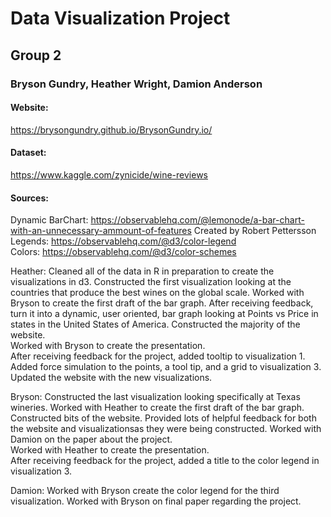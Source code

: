 # Data Visualization Project

## Group 2 

### Bryson Gundry, Heather Wright, Damion Anderson 

#### Website: 
https://brysongundry.github.io/BrysonGundry.io/

#### Dataset: 
https://www.kaggle.com/zynicide/wine-reviews

#### Sources:
Dynamic BarChart: https://observablehq.com/@lemonode/a-bar-chart-with-an-unnecessary-ammount-of-features Created by Robert Pettersson  
Legends: https://observablehq.com/@d3/color-legend  
Colors: https://observablehq.com/@d3/color-schemes  

Heather: Cleaned all of the data in R in preparation to create the visualizations in d3. Constructed the first visualization looking at the countries that produce the best wines on the global scale. Worked with Bryson to create the first draft of the bar graph. After receiving feedback, turn it into a dynamic, user oriented, bar graph looking at Points vs Price in states in the United States of America. Constructed the majority of the website.  
Worked with Bryson to create the presentation.  
After receiving feedback for the project, added tooltip to visualization 1. Added force simulation to the points, a tool tip, and a grid to visualization 3. Updated the website with the new visualizations.  
  
Bryson: Constructed the last visualization looking specifically at Texas wineries. Worked with Heather to create the first draft of the bar graph. Constructed bits of the website. Provided lots of helpful feedback for both the website and visualizationsas they were being constructed. Worked with Damion on the paper about the project.  
Worked with Heather to create the presentation.  
After receiving feedback for the project, added a title to the color legend in visualization 3.  
  
Damion: Worked with Bryson create the color legend for the third visualization. Worked with Bryson on final paper regarding the project.  
